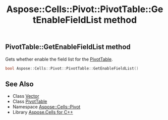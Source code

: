 ﻿---
title: Aspose::Cells::Pivot::PivotTable::GetEnableFieldList method
linktitle: GetEnableFieldList
second_title: Aspose.Cells for C++ API Reference
description: 'Aspose::Cells::Pivot::PivotTable::GetEnableFieldList method. Gets whether enable the field list for the PivotTable in C++.'
type: docs
weight: 7000
url: /cpp/aspose.cells.pivot/pivottable/getenablefieldlist/
---
## PivotTable::GetEnableFieldList method


Gets whether enable the field list for the [PivotTable](../).

```cpp
bool Aspose::Cells::Pivot::PivotTable::GetEnableFieldList()
```

## See Also

* Class [Vector](../../../aspose.cells/vector/)
* Class [PivotTable](../)
* Namespace [Aspose::Cells::Pivot](../../)
* Library [Aspose.Cells for C++](../../../)
